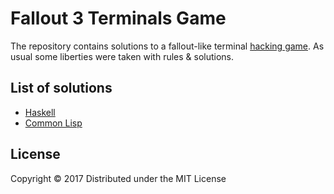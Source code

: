 # Fallout 3 Terminals Game

The repository contains solutions to a fallout-like terminal [hacking game](http://fallout.wikia.com/wiki/Terminal). As usual some liberties were taken with rules & solutions.

## List of solutions

* [Haskell](https://github.com/lambda-dojo-sofia/fallout-terminal/tree/master/haskell)
* [Common Lisp](https://github.com/lambda-dojo-sofia/fallout-terminal/tree/master/common-lisp)

## License

Copyright © 2017
Distributed under the MIT License
